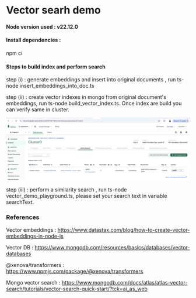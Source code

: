 # Vector searh demo  

#### Node version used : v22.12.0 

#### Install dependencies : 
npm ci

#### Steps to build index and perform search

step (i)  : generate embeddings and insert into original documents , run ts-node insert_embeddings_into_doc.ts  

step (ii) :  create vector indexes in mongo from original document's embeddings, run ts-node build_vector_index.ts. Once index are build you can verify same in cluster.

![alt text](assets/vector_index.png)

step (iii) : perform a similarity search , run ts-node vector_demo_playground.ts, please set your search text in variable searchText.


### References 

Vector embeddings : https://www.datastax.com/blog/how-to-create-vector-embeddings-in-node-js 

Vector DB : https://www.mongodb.com/resources/basics/databases/vector-databases

@xenova/transformers : https://www.npmjs.com/package/@xenova/transformers

Mongo vector search : https://www.mongodb.com/docs/atlas/atlas-vector-search/tutorials/vector-search-quick-start/?tck=ai_as_web